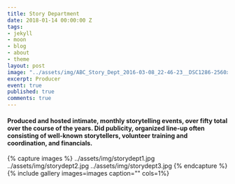 ```yaml
---
title: Story Department
date: 2018-01-14 00:00:00 Z
tags:
- jekyll
- moon
- blog
- about
- theme
layout: post
image: "../assets/img/ABC_Story_Dept_2016-03-08_22-46-23__DSC1286-2560x1709.jpg"
excerpt: Producer
event: true
published: true
comments: true
---
```


#### Produced and hosted intimate, monthly storytelling events, over fifty total over the course of the years. Did publicity, organized line-up often consisting of well-known storytellers, volunteer training and coordination, and financials. 
 
{% capture images %}
	../assets/img/storydept1.jpg
  ../assets/img/storydept2.jpg
  ../assets/img/storydept3.jpg
{% endcapture %}
{% include gallery images=images caption="" cols=1%}